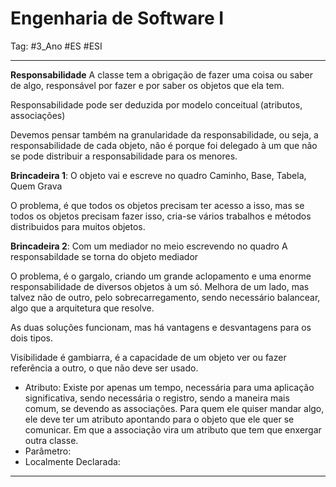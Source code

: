 # Engenharia de Software I

Tag: #3_Ano #ES #ESI 

---

**Responsabilidade**
A classe tem a obrigação de fazer uma coisa ou saber de algo, responsável por fazer e por saber os objetos que ela tem.

Responsabilidade pode ser deduzida por modelo conceitual (atributos, associações)

Devemos pensar também na granularidade da responsabilidade, ou seja, a responsabilidade de cada objeto, não é porque foi delegado à um que não se pode distribuir a responsabilidade para os menores.

**Brincadeira 1**: O objeto vai e escreve no quadro
Caminho, Base, Tabela, Quem Grava

O problema, é que todos os objetos precisam ter acesso a isso, mas se todos os objetos precisam fazer isso, cria-se vários trabalhos e métodos distribuidos para muitos objetos.

**Brincadeira 2**: Com um mediador no meio escrevendo no quadro
A responsabildade se torna do objeto mediador

O problema, é o gargalo, criando um grande aclopamento e uma enorme responsabilidade de diversos objetos à um só. Melhora de um lado, mas talvez não de outro, pelo sobrecarregamento, sendo necessário balancear, algo que a arquitetura que resolve.

As duas soluções funcionam, mas há vantagens e desvantagens para os dois tipos.

Visibilidade é gambiarra, é a capacidade de um objeto ver ou fazer referência a outro, o que não deve ser usado.
- Atributo: Existe por apenas um tempo, necessária para uma aplicação significativa, sendo necessária o registro, sendo a maneira mais comum, se devendo as associações. Para quem ele quiser mandar algo, ele deve ter um atributo apontando para o objeto que ele quer se comunicar. Em que a associação vira um atributo que tem que enxergar outra classe.
- Parâmetro: 
- Localmente Declarada:


---